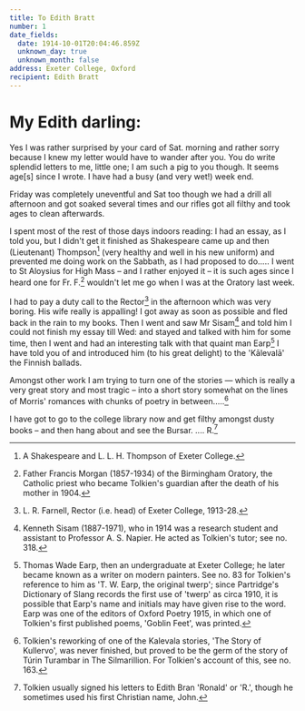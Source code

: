 ```yaml
---
title: To Edith Bratt
number: 1
date_fields:
  date: 1914-10-01T20:04:46.859Z
  unknown_day: true
  unknown_month: false
address: Exeter College, Oxford
recipient: Edith Bratt
---
```


# My Edith darling:

Yes I was rather surprised by your card of Sat. morning and rather sorry because I knew my letter would have to wander after you. You do write splendid letters to me, little one; I am such a pig to you though. It seems age\[s] since I wrote. I have had a busy (and very wet!) week end.

Friday was completely uneventful and Sat too though we had a drill all afternoon and got soaked several times and our rifles got all filthy and took ages to clean afterwards.

I spent most of the rest of those days indoors reading: I had an essay, as I told you, but I didn't get it finished as Shakespeare came up and then (Lieutenant) Thompson[^1] (very healthy and well in his new uniform) and prevented me doing work on the Sabbath, as I had proposed to do..... I went to St Aloysius for High Mass – and I rather enjoyed it – it is such ages since I heard one for Fr. F.[^2] wouldn't let me go when I was at the Oratory last week.

I had to pay a duty call to the Rector[^3] in the afternoon which was very boring. His wife really is appalling! I got away as soon as possible and fled back in the rain to my books. Then I went and saw Mr Sisam[^4] and told him I could not finish my essay till Wed: and stayed and talked with him for some time, then I went and had an interesting talk with that quaint man Earp[^5] I have told you of and introduced him (to his great delight) to the 'Kālevalā' the Finnish ballads.

Amongst other work I am trying to turn one of the stories — which is really a very great story and most tragic – into a short story somewhat on the lines of Morris' romances with chunks of poetry in between.....[^6]

I have got to go to the college library now and get filthy amongst dusty books – and then hang about and see the Bursar. .... R.[^7]

[^1]: A Shakespeare and L. L. H. Thompson of Exeter College.
[^2]: Father Francis Morgan (1857-1934) of the Birmingham Oratory, the Catholic priest who became Tolkien's guardian after the death of his mother in 1904.
[^3]: L. R. Farnell, Rector (i.e. head) of Exeter College, 1913-28.
[^4]: Kenneth Sisam (1887-1971), who in 1914 was a research student and assistant to Professor A. S. Napier. He acted as Tolkien's tutor; see no. 318.
[^5]: Thomas Wade Earp, then an undergraduate at Exeter College; he later became known as a writer on modern painters. See no. 83 for Tolkien's reference to him as 'T. W. Earp, the original twerp'; since Partridge's Dictionary of Slang records the first use of 'twerp' as circa 1910, it is possible that Earp's name and initials may have given rise to the word. Earp was one of the editors of Oxford Poetry 1915, in which one of Tolkien's first published poems, 'Goblin Feet', was printed.
[^6]: Tolkien's reworking of one of the Kalevala stories, 'The Story of Kullervo', was never finished, but proved to be the germ of the story of Túrin Turambar in The Silmarillion. For Tolkien's account of this, see no. 163.
[^7]: Tolkien usually signed his letters to Edith Bran 'Ronald' or 'R.', though he sometimes used his first Christian name, John.
